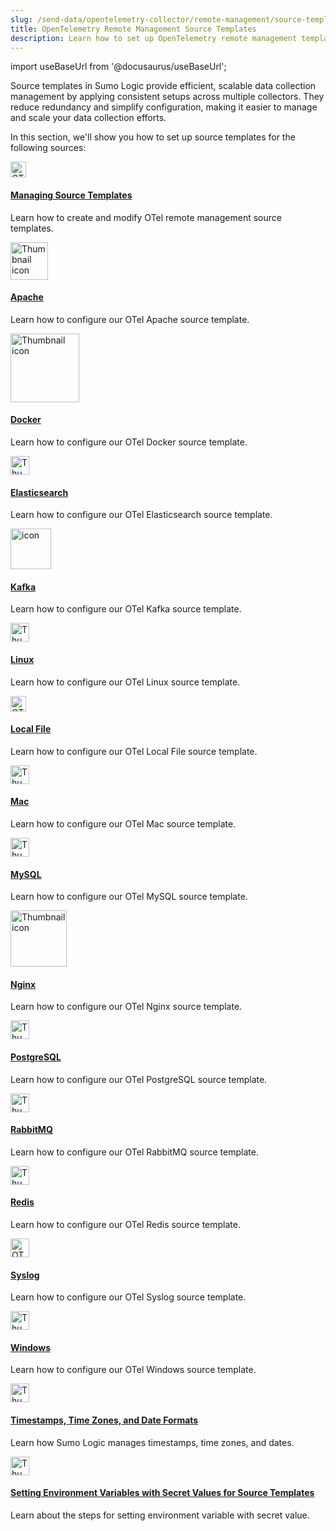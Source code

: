 ```yaml
---
slug: /send-data/opentelemetry-collector/remote-management/source-templates
title: OpenTelemetry Remote Management Source Templates
description: Learn how to set up OpenTelemetry remote management templates for sources such as Apache and Windows.
---
```


import useBaseUrl from '@docusaurus/useBaseUrl';

Source templates in Sumo Logic provide efficient, scalable data collection management by applying consistent setups across multiple collectors. They reduce redundancy and simplify configuration, making it easier to manage and scale your data collection efforts.

In this section, we'll show you how to set up source templates for the following sources:

<div className="box-wrapper" >
  <div className="box smallbox card">
    <div className="container">
      <a href={useBaseUrl('docs/send-data/opentelemetry-collector/remote-management/source-templates/manage-source-templates')}><img src={useBaseUrl('img/send-data/otel-color.svg')} alt="OTel thumbnail icon" width="25"/><h4>Managing Source Templates</h4></a><p>Learn how to create and modify OTel remote management source templates.</p>
    </div>
  </div>
  <div className="box smallbox card">
    <div className="container">
      <a href={useBaseUrl('docs/send-data/opentelemetry-collector/remote-management/source-templates/apache')}><img src={useBaseUrl('img/integrations/web-servers/apache.png')} alt="Thumbnail icon" width="60"/><h4>Apache</h4></a><p>Learn how to configure our OTel Apache source template.</p>
    </div>
  </div>
    <div className="box smallbox card">
    <div className="container">
      <a href={useBaseUrl('docs/send-data/opentelemetry-collector/remote-management/source-templates/docker')}><img src={useBaseUrl('img/integrations/containers-orchestration/docker.png')} alt="Thumbnail icon" width="110"/><h4>Docker</h4></a><p>Learn how to configure our OTel Docker source template.</p>
    </div>
  </div>
  <div className="box smallbox card">
    <div className="container">
      <a href={useBaseUrl('docs/send-data/opentelemetry-collector/remote-management/source-templates/elasticsearch')}><img src={useBaseUrl('/img/integrations/databases/elasticsearch.png')} alt="Thumbnail icon" width="30"/><h4>Elasticsearch</h4></a><p>Learn how to configure our OTel Elasticsearch source template.</p>
    </div>
  </div>
    <div className="box smallbox card">
    <div className="container">
      <a href={useBaseUrl('docs/send-data/opentelemetry-collector/remote-management/source-templates/kafka')}><img src={useBaseUrl('img/integrations/containers-orchestration/kafka.png')} alt="icon" width="65"/><h4>Kafka</h4></a><p>Learn how to configure our OTel Kafka source template.</p>
    </div>
  </div>
    <div className="box smallbox card">
    <div className="container">
      <a href={useBaseUrl('docs/send-data/opentelemetry-collector/remote-management/source-templates/linux')}><img src={useBaseUrl('img/integrations/hosts-operating-systems/linux-transparent.png')} alt="Thumbnail icon" width="30"/><h4>Linux</h4></a><p>Learn how to configure our OTel Linux source template.</p>
    </div>
  </div>
    <div className="box smallbox card">
    <div className="container">
      <a href={useBaseUrl('docs/send-data/opentelemetry-collector/remote-management/source-templates/localfile')}><img src={useBaseUrl('img/send-data/otel-color.svg')} alt="OTel thumbnail icon" width="25"/><h4>Local File</h4></a><p>Learn how to configure our OTel Local File source template.</p>
    </div>
  </div>
    <div className="box smallbox card">
    <div className="container">
      <a href={useBaseUrl('docs/send-data/opentelemetry-collector/remote-management/source-templates/mac')}><img src={useBaseUrl('img/integrations/hosts-operating-systems/mac-apple-icon.png')} alt="Thumbnail icon" width="30"/><h4>Mac</h4></a><p>Learn how to configure our OTel Mac source template.</p>
    </div>
  </div>
    <div className="box smallbox card">
    <div className="container">
      <a href={useBaseUrl('docs/send-data/opentelemetry-collector/remote-management/source-templates/mysql')}><img src={useBaseUrl('/img/integrations/databases/mysql.png')} alt="Thumbnail icon" width="30"/><h4>MySQL</h4></a><p>Learn how to configure our OTel MySQL source template.</p>
    </div>
  </div>
    <div className="box smallbox card">
    <div className="container">
      <a href={useBaseUrl('docs/send-data/opentelemetry-collector/remote-management/source-templates/nginx')}><img src={useBaseUrl('img/integrations/web-servers/nginx.png')} alt="Thumbnail icon" width="90"/><h4>Nginx</h4></a><p>Learn how to configure our OTel Nginx source template.</p>
    </div>
  </div>
    <div className="box smallbox card">
    <div className="container">
      <a href={useBaseUrl('docs/send-data/opentelemetry-collector/remote-management/source-templates/postgresql')}><img src={useBaseUrl('/img/integrations/databases/postgresql.png')} alt="Thumbnail icon" width="30"/><h4>PostgreSQL</h4></a><p>Learn how to configure our OTel PostgreSQL source template.</p>
    </div>
  </div>
    <div className="box smallbox card">
    <div className="container">
      <a href={useBaseUrl('docs/send-data/opentelemetry-collector/remote-management/source-templates/rabbitmq')}><img src={useBaseUrl('/img/integrations/containers-orchestration/rabbitmq.png')} alt="Thumbnail icon" width="30"/><h4>RabbitMQ</h4></a><p>Learn how to configure our OTel RabbitMQ source template.</p>
    </div>
  </div>
    <div className="box smallbox card">
    <div className="container">
      <a href={useBaseUrl('docs/send-data/opentelemetry-collector/remote-management/source-templates/redis')}><img src={useBaseUrl('/img/integrations/databases/redis.png')} alt="Thumbnail icon" width="30"/><h4>Redis</h4></a><p>Learn how to configure our OTel Redis source template.</p>
    </div>
  </div>
    <div className="box smallbox card">
    <div className="container">
      <a href={useBaseUrl('docs/send-data/opentelemetry-collector/remote-management/source-templates/syslog')}><img src={useBaseUrl('img/icons/operations/server.png')} alt="OTel thumbnail icon" width="30"/><h4>Syslog</h4></a><p>Learn how to configure our OTel Syslog source template.</p>
    </div>
  </div>
    <div className="box smallbox card">
    <div className="container">
      <a href={useBaseUrl('docs/send-data/opentelemetry-collector/remote-management/source-templates/windows')}><img src={useBaseUrl('img/integrations/microsoft-azure/windows.png')} alt="Thumbnail icon" width="30"/><h4>Windows</h4></a><p>Learn how to configure our OTel Windows source template.</p>
    </div>
  </div>

  <div className="box smallbox card">
    <div className="container">
      <a href={useBaseUrl('docs/send-data/opentelemetry-collector/remote-management/source-templates/otrm-time-reference')}><img src={useBaseUrl('img/send-data/otel-color.svg')} alt="Thumbnail icon" width="30"/><h4>Timestamps, Time Zones, and Date Formats</h4></a><p>Learn how Sumo Logic manages timestamps, time zones, and dates.</p>
    </div>
  </div>
  <div className="box smallbox card">
    <div className="container">
      <a href={useBaseUrl('docs/send-data/opentelemetry-collector/remote-management/source-templates/st-with-secrets')}><img src={useBaseUrl('img/send-data/otel-color.svg')} alt="Thumbnail icon" width="30"/><h4>Setting Environment Variables with Secret Values for Source Templates</h4></a><p>Learn about the steps for setting environment variable with secret value.</p>
    </div>
  </div>
</div>

